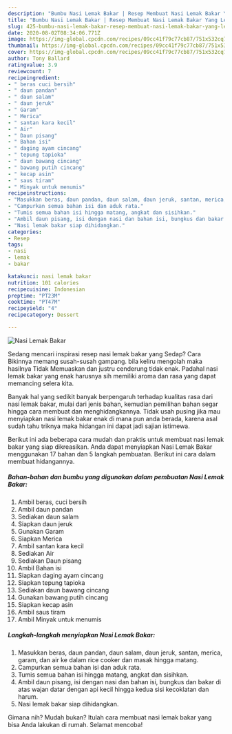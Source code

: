 ```yaml
---
description: "Bumbu Nasi Lemak Bakar | Resep Membuat Nasi Lemak Bakar Yang Lezat"
title: "Bumbu Nasi Lemak Bakar | Resep Membuat Nasi Lemak Bakar Yang Lezat"
slug: 425-bumbu-nasi-lemak-bakar-resep-membuat-nasi-lemak-bakar-yang-lezat
date: 2020-08-02T08:34:06.771Z
image: https://img-global.cpcdn.com/recipes/09cc41f79c77cb87/751x532cq70/nasi-lemak-bakar-foto-resep-utama.jpg
thumbnail: https://img-global.cpcdn.com/recipes/09cc41f79c77cb87/751x532cq70/nasi-lemak-bakar-foto-resep-utama.jpg
cover: https://img-global.cpcdn.com/recipes/09cc41f79c77cb87/751x532cq70/nasi-lemak-bakar-foto-resep-utama.jpg
author: Tony Ballard
ratingvalue: 3.9
reviewcount: 7
recipeingredient:
- " beras cuci bersih"
- " daun pandan"
- " daun salam"
- " daun jeruk"
- " Garam"
- " Merica"
- " santan kara kecil"
- " Air"
- " Daun pisang"
- " Bahan isi"
- " daging ayam cincang"
- " tepung tapioka"
- " daun bawang cincang"
- " bawang putih cincang"
- " kecap asin"
- " saus tiram"
- " Minyak untuk menumis"
recipeinstructions:
- "Masukkan beras, daun pandan, daun salam, daun jeruk, santan, merica, garam, dan air ke dalam rice cooker dan masak hingga matang."
- "Campurkan semua bahan isi dan aduk rata."
- "Tumis semua bahan isi hingga matang, angkat dan sisihkan."
- "Ambil daun pisang, isi dengan nasi dan bahan isi, bungkus dan bakar di atas wajan datar dengan api kecil hingga kedua sisi kecoklatan dan harum."
- "Nasi lemak bakar siap dihidangkan."
categories:
- Resep
tags:
- nasi
- lemak
- bakar

katakunci: nasi lemak bakar 
nutrition: 101 calories
recipecuisine: Indonesian
preptime: "PT23M"
cooktime: "PT47M"
recipeyield: "4"
recipecategory: Dessert

---
```



![Nasi Lemak Bakar](https://img-global.cpcdn.com/recipes/09cc41f79c77cb87/751x532cq70/nasi-lemak-bakar-foto-resep-utama.jpg)

Sedang mencari inspirasi resep nasi lemak bakar yang Sedap? Cara Bikinnya memang susah-susah gampang. bila keliru mengolah maka hasilnya Tidak Memuaskan dan justru cenderung tidak enak. Padahal nasi lemak bakar yang enak harusnya sih memiliki aroma dan rasa yang dapat memancing selera kita.



Banyak hal yang sedikit banyak berpengaruh terhadap kualitas rasa dari nasi lemak bakar, mulai dari jenis bahan, kemudian pemilihan bahan segar hingga cara membuat dan menghidangkannya. Tidak usah pusing jika mau menyiapkan nasi lemak bakar enak di mana pun anda berada, karena asal sudah tahu triknya maka hidangan ini dapat jadi sajian istimewa.


Berikut ini ada beberapa cara mudah dan praktis untuk membuat nasi lemak bakar yang siap dikreasikan. Anda dapat menyiapkan Nasi Lemak Bakar menggunakan 17 bahan dan 5 langkah pembuatan. Berikut ini cara dalam membuat hidangannya.

<!--inarticleads1-->

##### Bahan-bahan dan bumbu yang digunakan dalam pembuatan Nasi Lemak Bakar:

1. Ambil  beras, cuci bersih
1. Ambil  daun pandan
1. Sediakan  daun salam
1. Siapkan  daun jeruk
1. Gunakan  Garam
1. Siapkan  Merica
1. Ambil  santan kara kecil
1. Sediakan  Air
1. Sediakan  Daun pisang
1. Ambil  Bahan isi
1. Siapkan  daging ayam cincang
1. Siapkan  tepung tapioka
1. Sediakan  daun bawang cincang
1. Gunakan  bawang putih cincang
1. Siapkan  kecap asin
1. Ambil  saus tiram
1. Ambil  Minyak untuk menumis




<!--inarticleads2-->

##### Langkah-langkah menyiapkan Nasi Lemak Bakar:

1. Masukkan beras, daun pandan, daun salam, daun jeruk, santan, merica, garam, dan air ke dalam rice cooker dan masak hingga matang.
1. Campurkan semua bahan isi dan aduk rata.
1. Tumis semua bahan isi hingga matang, angkat dan sisihkan.
1. Ambil daun pisang, isi dengan nasi dan bahan isi, bungkus dan bakar di atas wajan datar dengan api kecil hingga kedua sisi kecoklatan dan harum.
1. Nasi lemak bakar siap dihidangkan.




Gimana nih? Mudah bukan? Itulah cara membuat nasi lemak bakar yang bisa Anda lakukan di rumah. Selamat mencoba!
